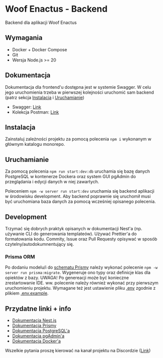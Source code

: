 # Woof Enactus - Backend
Backend dla aplikacji Woof Enactus

## Wymagania
- Docker + Docker Compose
- Git
- Wersja Node.js >= 20

## Dokumentacja
Dokumentacja dla frontend'u dostępna jest w systemie Swagger. W celu jego uruchomienia trzeba w pierwszej kolejności uruchomić sam backend (patrz sekcja [Instalacja](#instalacja) i [Uruchamianie](#instalacja))

- Swagger: [Link](http://localhost:3000/api)
- Kolekcja Postman: [Link]()

## Instalacja
Zainstaluj zależności projektu za pomocą polecenia `npm i` wykonanym w głównym katalogu monorepo.

## Uruchamianie
Za pomocą polecenia `npm run start:dev:db` uruchamia się bazę danych PostgreSQL w kontenerze Dockera oraz system GUI pgAdmin do przeglądania i edycji danych w niej zawartych.

Poleceniem `npm -w server run start:dev` uruchamia się backend aplikacji w środowisku development.
Aby backend poprawnie się uruchomił musi być uruchomiana baza danych za pomocą wcześniej opisanego polecenia.

## Development
Trzymać się dobrych praktyk opisanych w dokumentacji Nest'a (np. używanie CLI do generowania templateów). Używać Prettier'a do formatowania kodu. Commity, Issue oraz Pull Requesty opisywać w sposób czytelny/autodokumnentujący się.

### Prisma ORM
Po dodaniu modelu/i do [schematu Prismy](./prisma/schema.prisma) należy wykonać polecenie `npm -w server run prisma:migrate`. Wygeneruje ono typy oraz definicje klas dla opiektów z bazy. UWAGA! Po genereacji może być konieczne zrestartowanie IDE. ww. polecenie należy również wykonać przy pierwszym uruchomieniu projektu. Wymagane też jest ustawienie pliku [.env](.env) zgodnie z plikiem [.env.example](.env.example).

## Przydatne linki + info
- [Dokumentacja Nest.js](https://docs.nestjs.com/)
- [Dokumentacja Prismy](https://prisma.io/docs)
- [Dokumentacja PostgreSQL'a](https://www.postgresql.org/docs/17/index.html)
- [Dokumentacja pgAdmin'a](https://www.pgadmin.org/docs/pgadmin4/9.0/index.html)
- [Dokumentacja Docker'a](https://docs.docker.com/)

Wszelkie pytania proszę kierować na kanał projektu na Discordzie ([Link](https://discord.com/channels/768494845634412624/1316071454994993193))
